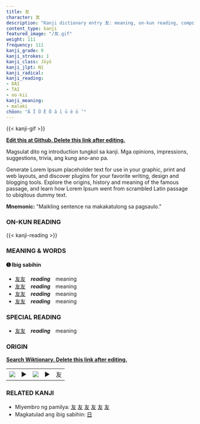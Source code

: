 ```yaml
---
title: 友
character: 友
description: "Kanji dictionary entry 友: meaning, on-kun reading, compounds, origin, related kanji"
content_type: kanji
featured_image: "/友.gif"
weight: 111
frequency: 111
kanji_grade: 9
kanji_strokes: 1
kanji_class: Jōyō
kanji_jlpt: N1
kanji_radical: 
kanji_reading: 
- DAI
- TAI
- oo-kii
kanji_meaning:
- malaki
chōon: "Ā Ī Ū Ē Ō ā ī ū ē ō ’"
---
```

[//]: # (Don't edit the line below. Kanji animated GIF code is automatically generated.)
{{< kanji-gif >}}

[//]: # (Edit below this line.)

**[Edit this at Github. Delete this link after editing.](https://github.com/tim0g/tim/tree/main/content/kanji/友/index.md)**

Magsulat dito ng introduction tungkol sa kanji. Mga opinions, impressions, suggestions, trivia, ang kung ano-ano pa.

Generate Lorem Ipsum placeholder text for use in your graphic, print and web layouts, and discover plugins for your favorite writing, design and blogging tools. Explore the origins, history and meaning of the famous passage, and learn how Lorem Ipsum went from scrambled Latin passage to ubiqitous dummy text.
 
**Mnemonic:** "Maikling sentence na makakatulong sa pagsaulo."

### ON-KUN READING

[//]: # (Don't edit the line below. ON-KUN READING code is automatically generated.)
{{< kanji-reading >}}

### MEANING & WORDS

#### ➊ **Ibig sabihin**
  - [友](../友)[友](../友)　***reading***　meaning
  - [友](../友)[友](../友)　***reading***　meaning
  - [友](../友)[友](../友)　***reading***　meaning
  - [友](../友)[友](../友)　***reading***　meaning

### SPECIAL READING
  - [友](../友)[友](../友)　***reading***　meaning

### ORIGIN

**[Search Wiktionary. Delete this link after editing.](https://wiktionary.org/wiki/友)**
<table class="kanji-table"><tr><td>
<img src="60px-友-bronze.svg.png">
</td><td>▶</td><td>
<img src="60px-友-oracle.svg.png">
</td><td>▶</td>
<td class="kanji-origin">友</td>
</tr></table>

### RELATED KANJI
- Miyembro ng pamilya: [友](../友) [友](../友) [友](../友) [友](../友) [友](../友) [友](../友)
- Magkatulad ang ibig sabihin: [日](../日)
